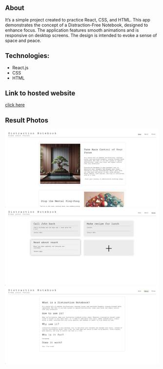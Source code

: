 ## About
It’s a simple project created to practice React, CSS, and HTML. This app demonstrates the concept of a Distraction-Free Notebook, designed to enhance focus. The application features smooth animations and is responsive on desktop screens. The design is intended to evoke a sense of space and peace.
## Technologies:
- React.js
- CSS
- HTML
## Link to hosted website
[click here](https://marcinpolewski.github.io/Project-Distraction-Notebook/)
## Result Photos
![home_page_photo](/result-photos/home_page.png)
![notes_page_photo](/result-photos/notes_page.png)
![about_page_photo](/result-photos/about_page.png)